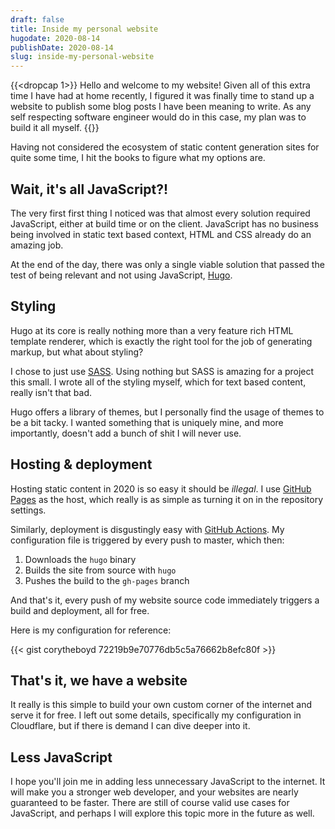 ```yaml
---
draft: false
title: Inside my personal website
hugodate: 2020-08-14
publishDate: 2020-08-14
slug: inside-my-personal-website
---
```


{{<dropcap 1>}}
Hello and welcome to my website! Given all of this extra time I have had at home recently, I figured it was finally time to stand up a website to publish some blog posts I have been meaning to write. As any self respecting software engineer would do in this case, my plan was to build it all myself.
{{</dropcap>}}

Having not considered the ecosystem of static content generation sites for quite some time, I hit the books to figure what my options are.

## Wait, it's all JavaScript?!

The very first first thing I noticed was that almost every solution required JavaScript, either at build time or on the client. JavaScript has no business being involved in static text based context, HTML and CSS already do an amazing job.

At the end of the day, there was only a single viable solution that passed the test of being relevant and not using JavaScript, [Hugo](https://gohugo.io/).

## Styling

Hugo at its core is really nothing more than a very feature rich HTML template renderer, which is exactly the right tool for the job of generating markup, but what about styling?

I chose to just use [SASS](https://sass-lang.com). Using nothing but SASS is amazing for a project this small. I wrote all of the styling myself, which for text based content, really isn't that bad.

Hugo offers a library of themes, but I personally find the usage of themes to be a bit tacky. I wanted something that is uniquely mine, and more importantly, doesn't add a bunch of shit I will never use.

## Hosting & deployment

Hosting static content in 2020 is so easy it should be _illegal_. I use [GitHub Pages](https://pages.github.com/) as the host, which really is as simple as turning it on in the repository settings.

Similarly, deployment is disgustingly easy with [GitHub Actions](https://github.com/features/actions). My configuration file is triggered by every push to master, which then:

1. Downloads the `hugo` binary
1. Builds the site from source with `hugo`
1. Pushes the build to the `gh-pages` branch

And that's it, every push of my website source code immediately triggers a build and deployment, all for free.

Here is my configuration for reference:

{{< gist corytheboyd 72219b9e70776db5c5a76662b8efc80f >}}

## That's it, we have a website

It really is this simple to build your own custom corner of the internet and serve it for free. I left out some details, specifically my configuration in Cloudflare, but if there is demand I can dive deeper into it.

## Less JavaScript

I hope you'll join me in adding less unnecessary JavaScript to the internet. It will make you a stronger web developer, and your websites are nearly guaranteed to be faster. There are still of course valid use cases for JavaScript, and perhaps I will explore this topic more in the future as well.

